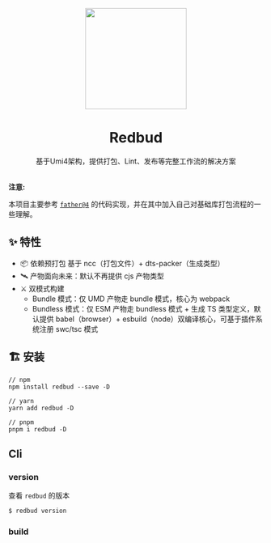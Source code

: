 <p align="center">
  <a href="https://ant.design">
    <img width="200" src="https://cdn.jsdelivr.net/gh/walrusjs/redbud@latest/public/logo.svg">
  </a>
</p>

<h1 align="center">Redbud</h1>

<div align="center">
基于Umi4架构，提供打包、Lint、发布等完整工作流的解决方案
</div>

<br />

**注意:**

本项目主要参考 [`father@4`](https://github.com/umijs/umi-next/tree/master/packages/father) 的代码实现，并在其中加入自己对基础库打包流程的一些理解。

## ✨ 特性

- 📦 依赖预打包 基于 ncc（打包文件）+ dts-packer（生成类型）
- 🛰 产物面向未来：默认不再提供 cjs 产物类型
- ⚔️ 双模式构建
  - Bundle 模式：仅 UMD 产物走 bundle 模式，核心为 webpack
  - Bundless 模式：仅 ESM 产物走 bundless 模式 + 生成 TS 类型定义，默认提供 babel（browser）+ esbuild（node）双编译核心，可基于插件系统注册 swc/tsc 模式

## 🏗 安装

```
// npm 
npm install redbud --save -D

// yarn
yarn add redbud -D

// pnpm
pnpm i redbud -D
```

## Cli

### version

查看 `redbud` 的版本 

```bash
$ redbud version
```

### build
